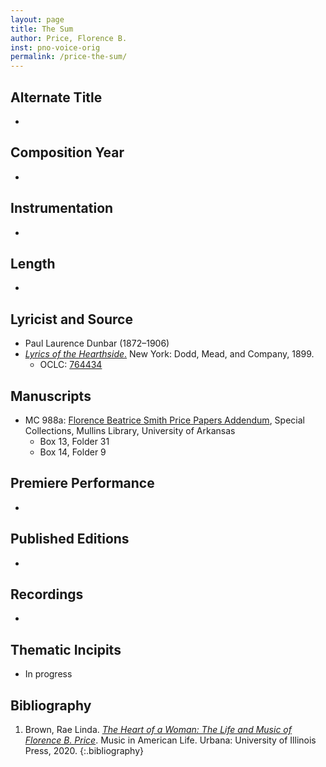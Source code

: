 ```yaml
---
layout: page
title: The Sum
author: Price, Florence B.
inst: pno-voice-orig
permalink: /price-the-sum/
---
```


## Alternate Title
- 

## Composition Year
- 

## Instrumentation
- 

## Length
- 

## Lyricist and Source
- Paul Laurence Dunbar (1872&ndash;1906)
- [*Lyrics of the Hearthside*.](https://books.google.com/books?id=OX8tAAAAMAAJ) New York: Dodd, Mead, and Company, 1899.
    * OCLC: <a href="https://search.worldcat.org/title/764434" target="_blank">764434</a>

## Manuscripts
- MC 988a: <a href="https://uark.as.atlas-sys.com/repositories/2/resources/1522" target="_blank">Florence Beatrice Smith Price Papers Addendum</a>, Special Collections, Mullins Library, University of Arkansas
    * Box 13, Folder 31
    * Box 14, Folder 9

## Premiere Performance
- 

## Published Editions
- 

## Recordings
- 

## Thematic Incipits
- In progress

## Bibliography
1. Brown, Rae Linda. <a href="https://www.worldcat.org/title/1122800180" target="_blank">*The Heart of a Woman: The Life and Music of Florence B. Price*</a>. Music in American Life. Urbana: University of Illinois Press, 2020.
{:.bibliography}
